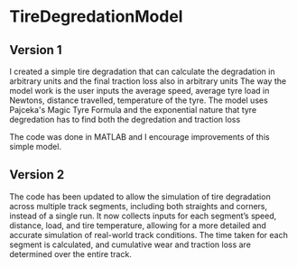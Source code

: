 # TireDegredationModel
## Version 1
I created a simple tire degradation that can calculate the degradation in arbitrary units and the final traction loss also in arbitrary units
The way the model work is the user inputs the average speed, average tyre load in Newtons, distance travelled, temperature of the tyre. The model uses Pajceka's Magic Tyre Formula and the exponential nature that tyre degredation has to find both the degredation and traction loss

The code was done in MATLAB and I encourage improvements of this simple model. 

## Version 2
The code has been updated to allow the simulation of tire degradation across multiple track segments, including both straights and corners, instead of a single run. It now collects inputs for each segment’s speed, distance, load, and tire temperature, allowing for a more detailed and accurate simulation of real-world track conditions. The time taken for each segment is calculated, and cumulative wear and traction loss are determined over the entire track.
